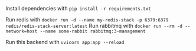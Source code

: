 Install dependencies with `pip install -r requirements.txt`

Run redis with `docker run -d --name my-redis-stack -p 6379:6379  redis/redis-stack-server:latest`
Run rabbitmq with `docker run --rm -d --network=host --name some-rabbit rabbitmq:3-management`

Run this backend with `uvicorn app:app --reload`

